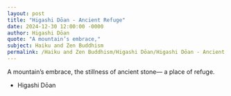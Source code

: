 ```yaml
---
layout: post
title: "Higashi Dōan - Ancient Refuge"
date: 2024-12-30 12:00:00 -0000
author: Higashi Dōan
quote: "A mountain’s embrace,"
subject: Haiku and Zen Buddhism
permalink: /Haiku and Zen Buddhism/Higashi Dōan/Higashi Dōan - Ancient Refuge
---
```


A mountain’s embrace,
the stillness of ancient stone—
a place of refuge.

- Higashi Dōan

